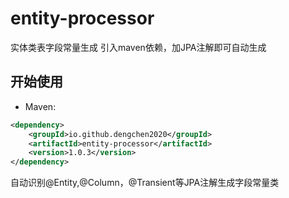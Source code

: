 # entity-processor
实体类表字段常量生成
引入maven依赖，加JPA注解即可自动生成
## 开始使用
- Maven:
```xml
<dependency>
    <groupId>io.github.dengchen2020</groupId>
    <artifactId>entity-processor</artifactId>
    <version>1.0.3</version>
</dependency>
```
自动识别@Entity,@Column，@Transient等JPA注解生成字段常量类
